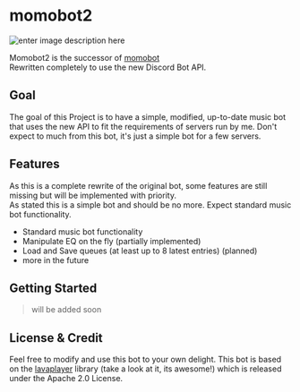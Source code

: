 # momobot2

![enter image description here](https://cdn.bjmsw.net/img/momobot2.png)

Momobot2 is the successor of [momobot](https://github.com/bjm021/momobot)
<br>Rewritten completely to use the new Discord Bot API.

## Goal
The goal of this Project is to have a simple, modified, up-to-date music bot that uses the new API to fit the requirements of servers run by me. Don't expect to much  from this bot, it's just a simple bot for a few servers.

## Features
As this is a complete rewrite of the original bot, some features are still missing but will be implemented with priority.<br>
As stated this is a simple bot and should be no more. Expect standard music bot functionality.

- Standard music bot functionality
- Manipulate EQ on the fly (partially implemented)
- Load and Save queues (at least up to 8 latest entries) (planned)
- more in the future  

## Getting Started
> will be added soon 

## License & Credit
Feel free to modify and use this bot to your own delight. This bot is based on the [lavaplayer](https://github.com/sedmelluq/lavaplayer) library (take a look at it, its awesome!) which is released under the Apache 2.0 License.
